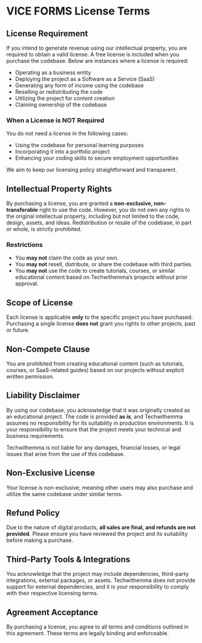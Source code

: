 # VICE FORMS License Terms

## License Requirement
If you intend to generate revenue using our intellectual property, you are required to obtain a valid license. A free license is included when you purchase the codebase. Below are instances where a license is required:

- Operating as a business entity
- Deploying the project as a Software as a Service (SaaS)
- Generating any form of income using the codebase
- Reselling or redistributing the code
- Utilizing the project for content creation
- Claiming ownership of the codebase

### When a License is NOT Required
You do not need a license in the following cases:

- Using the codebase for personal learning purposes
- Incorporating it into a portfolio project
- Enhancing your coding skills to secure employment opportunities

We aim to keep our licensing policy straightforward and transparent.

## Intellectual Property Rights
By purchasing a license, you are granted a **non-exclusive, non-transferable** right to use the code. However, you do not own any rights to the original intellectual property, including but not limited to the code, design, assets, and ideas. Redistribution or resale of the codebase, in part or whole, is strictly prohibited.

### Restrictions
- You **may not** claim the code as your own.
- You **may not** resell, distribute, or share the codebase with third parties.
- You **may not** use the code to create tutorials, courses, or similar educational content based on Techwithemma’s projects without prior approval.

## Scope of License
Each license is applicable **only** to the specific project you have purchased. Purchasing a single license **does not** grant you rights to other projects, past or future.

## Non-Compete Clause
You are prohibited from creating educational content (such as tutorials, courses, or SaaS-related guides) based on our projects without explicit written permission.

## Liability Disclaimer
By using our codebase, you acknowledge that it was originally created as an educational project. The code is provided **as is**, and Techwithemma assumes no responsibility for its suitability in production environments. It is your responsibility to ensure that the project meets your technical and business requirements.

Techwithemma is not liable for any damages, financial losses, or legal issues that arise from the use of this codebase.

## Non-Exclusive License
Your license is non-exclusive, meaning other users may also purchase and utilize the same codebase under similar terms.

## Refund Policy
Due to the nature of digital products, **all sales are final, and refunds are not provided**. Please ensure you have reviewed the project and its suitability before making a purchase.

## Third-Party Tools & Integrations
You acknowledge that the project may include dependencies, third-party integrations, external packages, or assets. Techwithemma does not provide support for external dependencies, and it is your responsibility to comply with their respective licensing terms.

## Agreement Acceptance
By purchasing a license, you agree to all terms and conditions outlined in this agreement. These terms are legally binding and enforceable.
